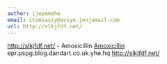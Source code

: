 ```yaml
---
author: ijepomehe
email: itumiaxiy@aviye.jonjamail.com
url: http://slkjfdf.net/
---
```


http://slkjfdf.net/ - Amoxicillin <a href="http://slkjfdf.net/">Amoxicillin</a> epr.pspg.blog.dandart.co.uk.yhe.hq http://slkjfdf.net/